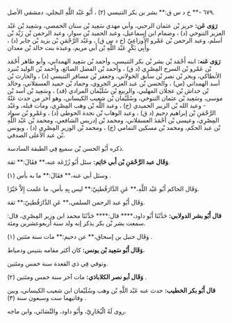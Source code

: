 ٦٧٩ -** خ د س ق:** بشر بن بكر التنيسي (٢) ، أَبُو عَبْد اللَّهِ البجلي، دمشقي الأصل.

**رَوَى عَن:** حريز بْن عثمان الرحبي، وأبي مهدي سَعِيد بْن سنان الحمصي، وسَعِيد بْن عَبْد العزيز التنوخي (د) ، وضمام ابن إسماعيل، وعبد الحميد بْن سوار، وعبد الرحمن بْن زَيْد بْن أسلم، وعبد الرحمن بْن عَمْرو الأَوزاعِيّ (خ د س ق) ، وعَبْد الرَّحْمَنِ بْن يزيد بْن جابر (د) ، وأَبِي بَكْرٍ عَبْد اللَّهِ بْن أَبي مريم، وعبدة بنت خالد بْن معدان.

**رَوَى عَنه:** ابنه أَحْمَد بْن بشر بْن بكر التنيسي، وأحمد بْن سَعِيد الهمداني، وأبو طاهر أَحْمَد بْن عَمْرو بْن السرح المِصْرِي (د ق) ، وأحمد بْن الفضل الصائغ، وأحمد بْن الوليد بْنبرد الأنطاكي، وبحر بْن نصر بْن سابق الخولاني، وجعفر بْن مسافر التنيسي (د) ، والحارث بْن أسد الهمداني (س) ، والحسن بْن عبد العزيز الجروي، وحماد بْن حميد العسقلاني، وخالد بْن خداش بْن عجلان المهلبي، والربيع بْن سُلَيْمان المرادي (قد) ، وسَعِيد بْن أسد بْن موسى، وسَعِيد بْن عثمان التنوخي، وسُلَيْمان بْن شعيب الكيساني، وهو آخر من حدث عَنْهُ - وعبد الله بْن الزبير الحميدي (خ) ، وعبد اللَّه بْن وهب المِصْرِي، ومات قبله، وعَبْد الرَّحْمَنِ بْن إبراهيم دحيم (د ق) ، وعبد الوهاب بْن نجدة الحوطي (د) ، وعَمْرو بْن سواد المِصْرِي، وعيسى بْن أَحْمَدَ العسقلاني، ومحمد بْن إدريس الشافعي، ومحمد بْن عَبْد اللَّهِ بْن عبد الحكم، ومحمد بْن مسكين التمامي (خ) ، ومحمد بْن الوزير المِصْرِي (د) ، ويونس بْن عبد الأعلى الصدفي.

ذكره أَبُو الحسن بْن سميع فِي الطبقة السادسة.

**وَقَال عبد الرَّحْمَنِ بْن أَبي حَاتِم:** سئل أَبُو زُرْعَة عنه،** فقَالَ:** ثقة.

وسئل أبي عنه،** فقَالَ:** ما به بأس (١) .

وَقَال الحاكم أَبُو عَبْد اللَّهِ،** عَنِ الدَّارَقُطنِيّ:** ليس بِهِ بأس، ما علمت إِلاَّ خَيْرًا.

وَقَال أَبُو عبد الرحمن السلمي،** عَنِ الدَّارَقُطنِيّ:** ثقة.

**قال أَبُو بشر الدولابي:** حَدَّثَنَا أَبُو داود،**** قال:**** حَدَّثَنَا محمد ابن وزير المِصْرِي، قال: سمعت بشر بْن بكر يذكر إنه ولد سنة أربعوعشرين ومئة.

وَقَال حنبل بن إسحاق،** عن دحيم:** مات سنة مئتين (١) .

**وَقَال أَبُو سَعِيد بْن يونس:** كان أكثر مقامه بتنيس ودمياط،

وتوفي فِي ذي القعدة سنة خمس ومئتين.

**وَقَال أبو نصر الكلاباذي:** مات آخر سنة خمس ومئتين (٢) .

**قال أَبُو بكر الخطيب:** حدث عنه عَبْد اللَّهِ بْن وهب وسُلَيْمان ابن شعيب الكيساني، وبين وفاتيهما ست وسبعون سنة (٣) .

روى لَهُ الْبُخَارِيّ، وأَبُو داود، والنَّسَائي، وابن ماجه.